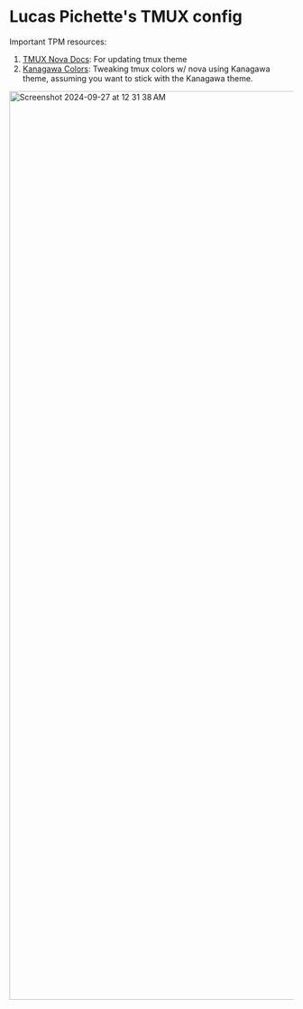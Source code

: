 # Lucas Pichette's TMUX config

Important TPM resources:
1. [TMUX Nova Docs](https://github.com/o0th/tmux-nova): For updating tmux theme
2. [Kanagawa Colors](https://github.com/rebelot/kanagawa.nvim/blob/master/lua/kanagawa/colors.lua): Tweaking tmux colors w/ nova using Kanagawa theme, assuming you want to stick with the Kanagawa theme.

<img width="1608" alt="Screenshot 2024-09-27 at 12 31 38 AM" src="https://github.com/user-attachments/assets/8794a71e-a880-47de-bb8e-b49e2b4c4f0e">
